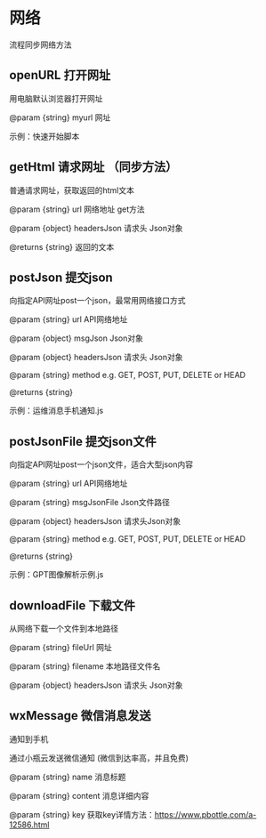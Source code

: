 # 网络

流程同步网络方法

## openURL 打开网址

用电脑默认浏览器打开网址

@param {string} myurl 网址

示例：快速开始脚本

## getHtml 请求网址 （同步方法）

  普通请求网址，获取返回的html文本

  @param {string} url 网络地址 get方法

  @param {object} headersJson  请求头 Json对象 

  @returns {string} 返回的文本


## postJson 提交json

  向指定API网址post一个json，最常用网络接口方式
  
  @param {string} url API网络地址 
  
  @param {object} msgJson Json对象 
  
  @param {object} headersJson 请求头 Json对象 

  @param {string} method e.g. GET, POST, PUT, DELETE or HEAD

  @returns {string}

示例：运维消息手机通知.js

## postJsonFile 提交json文件

  向指定API网址post一个json文件，适合大型json内容

  @param {string} url API网络地址 

  @param {string} msgJsonFile Json文件路径 

  @param {object} headersJson 请求头Json对象 

  @param {string} method e.g. GET, POST, PUT, DELETE or HEAD

  @returns {string}

示例：GPT图像解析示例.js



## downloadFile 下载文件

  从网络下载一个文件到本地路径

  @param {string} fileUrl 网址

  @param {string} filename 本地路径文件名
  
  @param {object} headersJson  请求头 Json对象 


## wxMessage 微信消息发送

通知到手机

通过小瓶云发送微信通知 (微信到达率高，并且免费)

@param {string} name 消息标题

@param {string} content 消息详细内容

@param {string} key 获取key详情方法：https://www.pbottle.com/a-12586.html